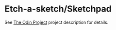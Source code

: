 # Etch-a-sketch/Sketchpad

See [The Odin Project](https://www.theodinproject.com/courses/web-development-101/lessons/etch-a-sketch-project?ref=lnav) project description for details.